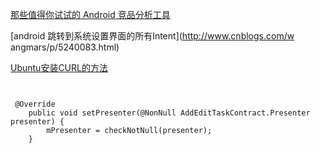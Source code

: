 [那些值得你试试的 Android 竞品分析工具](http://www.diycode.cc/topics/159)

[android 跳转到系统设置界面的所有Intent](http://www.cnblogs.com/w
angmars/p/5240083.html)

[Ubuntu安装CURL的方法](http://www.cnblogs.com/daizhuacai/archive/2013/02/01/2889590.html)

<pre><code>
	
 @Override
    public void setPresenter(@NonNull AddEditTaskContract.Presenter presenter) {
        mPresenter = checkNotNull(presenter);
    }

</code></pre>
